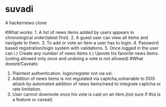 # suvadi
A hackernews clone

#What works:
	1. A list of news items added by users appears in chronological order(latest first).
	2. A guest user can view all items and navigate to them.
	3. To add or vote an item a user has to login.
	4. Password based registration/login system with validations.
	5. Once logged in the user can
		i.) Create any number of news items
		ii.) Upvote his favorite news items.(voting allowed only once and undoing a vote is not allowed)
#What doesnt/Caveats:

1. Plaintext authentication. login/register not via ssl.
2. Addition of news items is not regulated via captcha,vulnerable 
   to DOS attack by automated addition of news items/need to integrate captcha or rate limitation.
3. User cannot downvote once his vote is cast on an item.(not sure if this is a feature or caveat)

